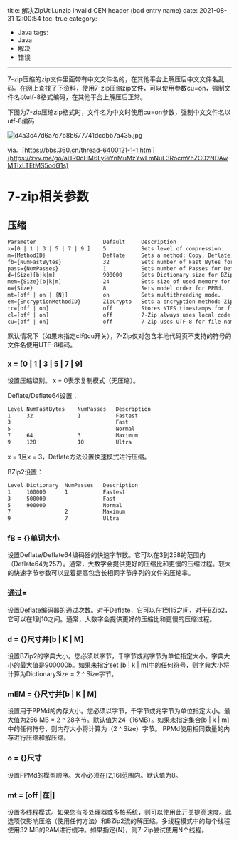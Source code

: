title: 解决ZipUtil.unzip invalid CEN header (bad entry name)
date: 2021-08-31 12:00:54
toc: true
category:
 - Java
tags:
 - Java
 - 解决
 - 错误
---

7-zip压缩的zip文件里面带有中文文件名的，在其他平台上解压后中文文件名乱码。在网上查找了下资料，使用7-zip压缩zip文件，可以使用参数cu=on，强制文件名以utf-8格式编码，在其他平台上解压后正常。

下图为7-zip压缩zip格式时，文件名为中文时使用cu=on参数，强制中文文件名以utf-8编码

![d4a3c47d6a7d7b8b677741dcdbb7a435.jpg](https://b3logfile.com/file/2021/08/d4a3c47d6a7d7b8b677741dcdbb7a435-6d049e89.jpg)


<!-- more -->


via。[https://bbs.360.cn/thread-6400121-1-1.html](https://zvv.me/go/aHR0cHM6Ly9iYnMuMzYwLmNuL3RocmVhZC02NDAwMTIxLTEtMS5odG1s)

# 7-zip相关参数

## 压缩

```default
Parameter                     Default     Description
x=[0 | 1 | 3 | 5 | 7 | 9 ]    5           Sets level of compression.
m={MethodID}                  Deflate     Sets a method: Copy, Deflate, Deflate64, BZip2, LZMA, PPMd.
fb={NumFastBytes}             32          Sets number of Fast Bytes for Deflate encoder.
pass={NumPasses}              1           Sets number of Passes for Deflate encoder.
d={Size}[b|k|m]               900000      Sets Dictionary size for BZip2
mem={Size}[b|k|m]             24          Sets size of used memory for PPMd.
o={Size}                      8           Sets model order for PPMd.
mt=[off | on | {N}]           on          Sets multithreading mode.
em={EncryptionMethodID}       ZipCrypto   Sets a encryption method: ZipCrypto, AES128, AES192, AES256
tc=[off | on]                 off         Stores NTFS timestamps for files: Modification time, Creation time, Last access time.
cl=[off | on]                 off         7-Zip always uses local code page for file names.
cu=[off | on]                 off         7-Zip uses UTF-8 for file names that contain non-ASCII symbols.
```

默认情况下（如果未指定cl和cu开关），7-Zip仅对包含本地代码页不支持的符号的文件名使用UTF-8编码。

### x = [0 | 1 | 3 | 5 | 7 | 9]

设置压缩级别。 x = 0表示复制模式（无压缩）。

Deflate/Deflate64设置：

```default
Level NumFastBytes    NumPasses   Description
1     32              1           Fastest
3                                 Fast
5                                 Normal
7     64              3           Maximum
9     128             10          Ultra
```

x = 1且x = 3，Deflate方法设置快速模式进行压缩。

BZip2设置：

```default
Level Dictionary  NumPasses   Description
1     100000      1           Fastest
3     500000                  Fast
5     900000                  Normal
7                 2           Maximum
9                 7           Ultra
```

### fB = {}单词大小

设置Deflate/Deflate64编码器的快速字节数。它可以在3到258的范围内（Deflate64为257）。通常，大数字会提供更好的压缩比和更慢的压缩过程。较大的快速字节参数可以显着提高包含长相同字节序列的文件的压缩率。

### 通过=

设置Deflate编码器的通过次数。对于Deflate，它可以在1到15之间，对于BZip2，它可以在1到10之间。通常，大数字会提供更好的压缩比和更慢的压缩过程。

### d = {}尺寸并[b | K | M]

设置BZip2的字典大小。您必须以字节，千字节或兆字节为单位指定大小。字典大小的最大值是900000b。如果未指定set [b | k | m]中的任何符号，则字典大小将计算为DictionarySize = 2 ^ Size字节。

### mEM = {}尺寸并[b | K | M]

设置用于PPMd的内存大小。您必须以字节，千字节或兆字节为单位指定大小。最大值为256 MB = 2 ^ 28字节。默认值为24（16MB）。如果未指定集合[b | k | m]中的任何符号，则内存大小将计算为（2 ^ Size）字节。 PPMd使用相同数量的内存进行压缩和解压缩。

### o = {}尺寸

设置PPMd的模型顺序。大小必须在[2,16]范围内。默认值为8。

### mt = [off |在|]

设置多线程模式。如果您有多处理器或多核系统，则可以使用此开关提高速度。此选项仅影响压缩（使用任何方法）和BZip2流的解压缩。多线程模式中的每个线程使用32 MB的RAM进行缓冲。如果指定{N}，则7-Zip尝试使用N个线程。
